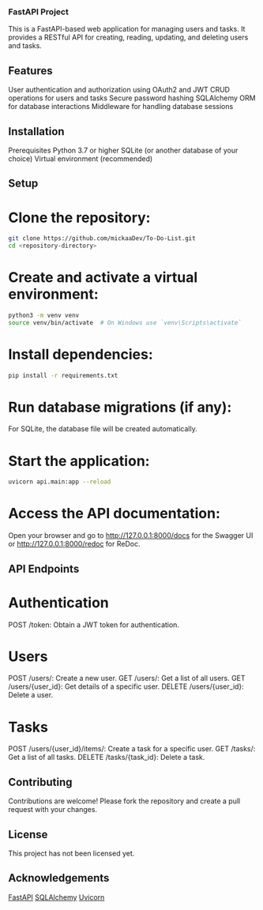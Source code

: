 ### FastAPI Project
This is a FastAPI-based web application for managing users and tasks. It provides a RESTful API for creating, reading, updating, and deleting users and tasks.

## Features
User authentication and authorization using OAuth2 and JWT
CRUD operations for users and tasks
Secure password hashing
SQLAlchemy ORM for database interactions
Middleware for handling database sessions
## Installation
Prerequisites
Python 3.7 or higher
SQLite (or another database of your choice)
Virtual environment (recommended)
## Setup
# Clone the repository:

```bash
git clone https://github.com/mickaaDev/To-Do-List.git
cd <repository-directory>
```

# Create and activate a virtual environment:

```bash
python3 -m venv venv
source venv/bin/activate  # On Windows use `venv\Scripts\activate`
```

# Install dependencies:

```bash
pip install -r requirements.txt
```
# Run database migrations (if any):

For SQLite, the database file will be created automatically.
# Start the application:

```bash
uvicorn api.main:app --reload
```
# Access the API documentation:

Open your browser and go to http://127.0.0.1:8000/docs for the Swagger UI or http://127.0.0.1:8000/redoc for ReDoc.


## API Endpoints
# Authentication
POST /token: Obtain a JWT token for authentication.
# Users
POST /users/: Create a new user.
GET /users/: Get a list of all users.
GET /users/{user_id}: Get details of a specific user.
DELETE /users/{user_id}: Delete a user.
# Tasks
POST /users/{user_id}/items/: Create a task for a specific user.
GET /tasks/: Get a list of all tasks.
DELETE /tasks/{task_id}: Delete a task.

## Contributing
Contributions are welcome! Please fork the repository and create a pull request with your changes.

## License
This project has not been licensed yet.

## Acknowledgements
[FastAPI](https://fastapi.tiangolo.com/)
[SQLAlchemy](https://www.sqlalchemy.org/)
[Uvicorn](https://www.uvicorn.org/)

